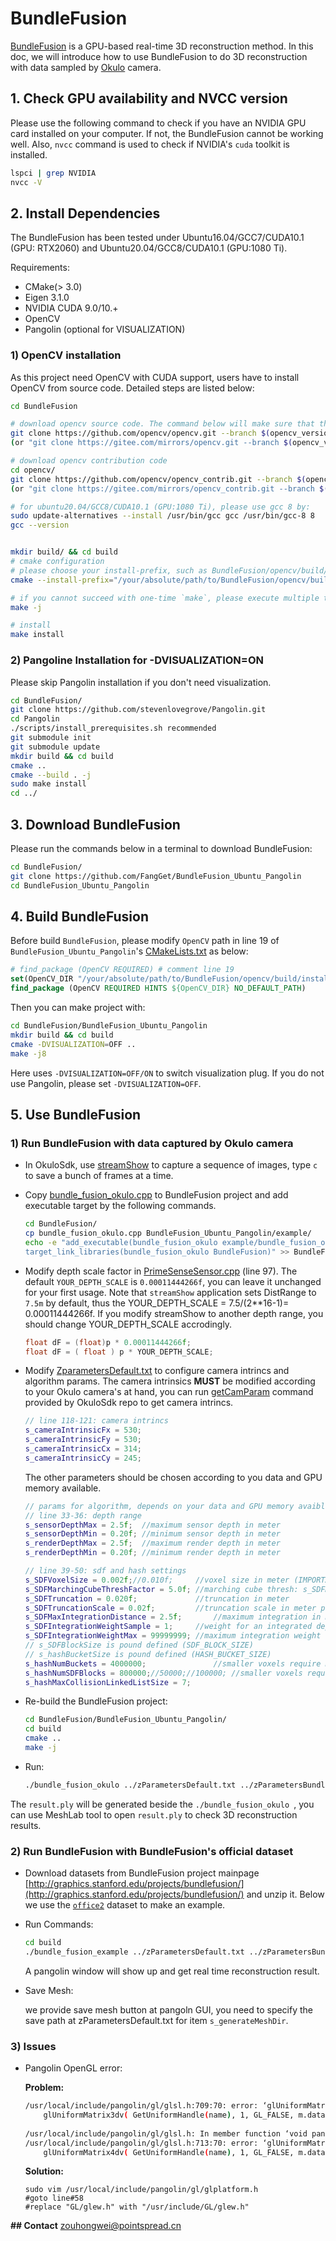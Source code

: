 # BundleFusion

[BundleFusion](https://graphics.stanford.edu/projects/bundlefusion/) is a GPU-based real-time 3D reconstruction method. 
In this doc, we will introduce how to use BundleFusion to do 3D reconstruction with data sampled by [Okulo](https://www.pointspread.cn/okulo-p1) camera.

## 1. Check GPU availability and NVCC version
Please use the following command to check if you have an NVIDIA GPU card installed on your computer. If not, the BundleFusion cannot be working well.
Also, `nvcc` command is used to check if NVIDIA's `cuda` toolkit is installed. 
```bash
lspci | grep NVIDIA
nvcc -V
```


## 2. Install Dependencies

The BundleFusion has been tested under Ubuntu16.04/GCC7/CUDA10.1 (GPU: RTX2060) and Ubuntu20.04/GCC8/CUDA10.1 (GPU:1080 Ti).

Requirements:

- CMake(> 3.0)
- Eigen 3.1.0
- NVIDIA CUDA 9.0/10.+
- OpenCV
- Pangolin (optional for VISUALIZATION)

### 1) OpenCV installation
As this project need OpenCV with CUDA support, users have to install OpenCV from source code. Detailed steps are listed below:

```bash
cd BundleFusion

# download opencv source code. The command below will make sure that the version of the cloned opencv repo is same as the version you installed before.
git clone https://github.com/opencv/opencv.git --branch $(opencv_version) --depth 1
(or "git clone https://gitee.com/mirrors/opencv.git --branch $(opencv_version) --depth 1" Chinese MainLand)

# download opencv contribution code
cd opencv/
git clone https://github.com/opencv/opencv_contrib.git --branch $(opencv_version) --depth 1
(or "git clone https://gitee.com/mirrors/opencv_contrib.git --branch $(opencv_version) --depth 1" Chinese MainLand)

# for ubuntu20.04/GCC8/CUDA10.1 (GPU:1080 Ti), please use gcc 8 by: 
sudo update-alternatives --install /usr/bin/gcc gcc /usr/bin/gcc-8 8
gcc --version


mkdir build/ && cd build
# cmake configuration
# please choose your install-prefix, such as BundleFusion/opencv/build/install
cmake --install-prefix="/your/absolute/path/to/BundleFusion/opencv/build/install" -DBUILD_LIST=core,highgui,imgproc,calib3d,imgcodecs,cudev -DWITH_VTK=ON -DOPENCV_EXTRA_MODULES_PATH=../opencv_contrib/modules/ -DWITH_OPENGL=ON  -DWITH_CUDA=ON -DOPENCV_ENABLE_NONFREE=ON -DWITH_GTK_2_X=ON -DBUILD_TIFF=ON -DBUILD_TESTS=OFF -DBUILD_opencv_python_tests=OFF -DOPENCV_GENERATE_PKGCONFIG=YES ..

# if you cannot succeed with one-time `make`, please execute multiple times
make -j

# install
make install
```

### 2) Pangoline Installation for -DVISUALIZATION=ON
Please skip Pangolin installation if you don't need visualization.

```bash
cd BundleFusion/
git clone https://github.com/stevenlovegrove/Pangolin.git
cd Pangolin
./scripts/install_prerequisites.sh recommended
git submodule init
git submodule update
mkdir build && cd build
cmake ..
cmake --build . -j
sudo make install
cd ../
```

## 3. Download BundleFusion

Please run the commands below in a terminal to download BundleFusion:

```bash
cd BundleFusion/
git clone https://github.com/FangGet/BundleFusion_Ubuntu_Pangolin
cd BundleFusion_Ubuntu_Pangolin
```
## 4. Build BundleFusion
Before build `BundleFusion`,  please modify `OpenCV` path in line 19 of `BundleFusion_Ubuntu_Pangolin`'s [CMakeLists.txt](./BundleFusion_Ubuntu_Pangolin/CMakeLists.txt) as below:

```cmake
# find_package (OpenCV REQUIRED) # comment line 19
set(OpenCV_DIR "/your/absolute/path/to/BundleFusion/opencv/build/install")
find_package (OpenCV REQUIRED HINTS ${OpenCV_DIR} NO_DEFAULT_PATH)
```

Then you can make project with:

```bash
cd BundleFusion/BundleFusion_Ubuntu_Pangolin
mkdir build && cd build
cmake -DVISUALIZATION=OFF ..
make -j8
```

Here uses `-DVISUALIZATION=OFF/ON` to switch visualization plug. If you do not use Pangolin, please set `-DVISUALIZATION=OFF`.

## 5. Use BundleFusion

### 1) Run BundleFusion with data captured by Okulo camera

* In OkuloSdk, use [streamShow](../example/streamShow) to capture a sequence of images, type `c` to save a bunch of frames at a time.
 
* Copy [bundle_fusion_okulo.cpp](./bundle_fusion_okulo.cpp) to BundleFusion project and add executable target by the following commands.
    ```bash
    cd BundleFusion/
    cp bundle_fusion_okulo.cpp BundleFusion_Ubuntu_Pangolin/example/
    echo -e "add_executable(bundle_fusion_okulo example/bundle_fusion_okulo.cpp)
    target_link_libraries(bundle_fusion_okulo BundleFusion)" >> BundleFusion_Ubuntu_Pangolin/CMakeLists.txt
    ```

* Modify depth scale factor in [PrimeSenseSensor.cpp](./BundleFusion_Ubuntu_Pangolin/src/PrimeSenseSensor.cpp) (line 97). The default `YOUR_DEPTH_SCALE` is `0.00011444266f`, you can leave it unchanged for your first usage. Note that ``streamShow`` application sets DistRange to `7.5m` by default, thus the YOUR_DEPTH_SCALE = 7.5/(2**16-1)= 0.00011444266f. If you modify streamShow to another depth range, you should change YOUR_DEPTH_SCALE accrodingly.

  ```c++
  float dF = (float)p * 0.00011444266f;
  float dF = ( float ) p * YOUR_DEPTH_SCALE;
  ```

* Modify [ZparametersDefault.txt](./BundleFusion_Ubuntu_Pangolin/zParametersDefault.txt) to configure camera intrincs and algorithm params. The camera intrinsics **MUST** be modified according to your Okulo camera's at hand, you can run [getCamParam](https://github.com/point-spread/OkuloSdk/tree/main/SDKbin) command provided by OkuloSdk repo to get camera intrincs.

  ```c++
  // line 118-121: camera intrincs
  s_cameraIntrinsicFx = 530;
  s_cameraIntrinsicFy = 530;
  s_cameraIntrinsicCx = 314;
  s_cameraIntrinsicCy = 245;
  ````

    The other parameters should be chosen according to you data and GPU memory available.

  ```c++
  // params for algorithm, depends on your data and GPU memory avaiblable 
  // line 33-36: depth range
  s_sensorDepthMax = 2.5f;	//maximum sensor depth in meter
  s_sensorDepthMin = 0.20f;	//minimum sensor depth in meter
  s_renderDepthMax = 2.5f;	//maximum render depth in meter
  s_renderDepthMin = 0.20f;	//minimum render depth in meter
  
  // line 39-50: sdf and hash settings
  s_SDFVoxelSize = 0.002f;//0.010f;		//voxel size in meter (IMPORTANT: reduces to improve perf.)
  s_SDFMarchingCubeThreshFactor = 5.0f;	//marching cube thresh: s_SDFMarchingCubeThresh = s_SDFMarchingCubeThreshFactor*s_SDFVoxelSize
  s_SDFTruncation = 0.020f;				//truncation in meter
  s_SDFTruncationScale = 0.02f;			//truncation scale in meter per meter
  s_SDFMaxIntegrationDistance = 2.5f;		//maximum integration in meter
  s_SDFIntegrationWeightSample = 1;		//weight for an integrated depth value
  s_SDFIntegrationWeightMax = 99999999;	//maximum integration weight for a voxel
  // s_SDFBlockSize is pound defined (SDF_BLOCK_SIZE)
  // s_hashBucketSize is pound defined (HASH_BUCKET_SIZE)
  s_hashNumBuckets = 4000000;				//smaller voxels require more space
  s_hashNumSDFBlocks = 800000;//50000;//100000;	//smaller voxels require more space
  s_hashMaxCollisionLinkedListSize = 7;
  ```

* Re-build the BundleFusion project:

  ```bash
  cd BundleFusion/BundleFusion_Ubuntu_Pangolin/
  cd build
  cmake ..
  make -j
  ```
  
* Run:

  ```bash
  ./bundle_fusion_okulo ../zParametersDefault.txt ../zParametersBundlingDefault.txt /PATH/TO/dataset
  ```

The `result.ply` will be generated beside the `./bundle_fusion_okulo `, you can use MeshLab tool to open `result.ply` to check 3D reconstruction results.


### 2) Run BundleFusion with BundleFusion's official dataset

* Download datasets from BundleFusion project mainpage [http://graphics.stanford.edu/projects/bundlefusion/](http://graphics.stanford.edu/projects/bundlefusion/) and unzip it. Below we use the [`office2`](http://graphics.stanford.edu/projects/bundlefusion/data/office2/office2.zip) dataset to make an example.
* Run Commands:

    ```bash
    cd build
    ./bundle_fusion_example ../zParametersDefault.txt ../zParametersBundlingDefault.txt /PATH/TO/dataset/office2
    ```

    A pangolin window will show up and get real time reconstruction  result.

* Save Mesh:

    we provide save mesh button at pangoln GUI, you need to specify the save path at zParametersDefault.txt for item `s_generateMeshDir`.

### 3) Issues

* Pangolin OpenGL error:

    <b>Problem:</b>

    ```bash
    /usr/local/include/pangolin/gl/glsl.h:709:70: error: ‘glUniformMatrix3dv’ was not declared in this scope
        glUniformMatrix3dv( GetUniformHandle(name), 1, GL_FALSE, m.data());
                                                                        ^
    /usr/local/include/pangolin/gl/glsl.h: In member function ‘void pangolin::GlSlProgram::SetUniform(const string&, const Matrix4d&)’:
    /usr/local/include/pangolin/gl/glsl.h:713:70: error: ‘glUniformMatrix4dv’ was not declared in this scope
        glUniformMatrix4dv( GetUniformHandle(name), 1, GL_FALSE, m.data());
    ```

    <b>Solution:</b>

    ```
    sudo vim /usr/local/include/pangolin/gl/glplatform.h
    #goto line#58
    #replace "GL/glew.h" with "/usr/include/GL/glew.h"
    ```



**## Contact** zouhongwei@pointspread.cn

